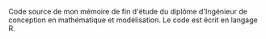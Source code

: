 Code source de mon mémoire de fin d'étude du diplôme d'Ingénieur de conception en mathématique et modélisation. Le code est écrit en langage R.
